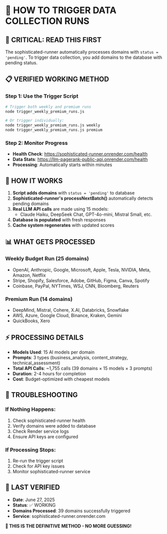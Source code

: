 # 🚀 HOW TO TRIGGER DATA COLLECTION RUNS

## **🎯 CRITICAL: READ THIS FIRST**

The sophisticated-runner automatically processes domains with `status = 'pending'`. To trigger data collection, you add domains to the database with pending status.

## **📋 VERIFIED WORKING METHOD**

### **Step 1: Use the Trigger Script**
```bash
# Trigger both weekly and premium runs
node trigger_weekly_premium_runs.js

# Or trigger individually:
node trigger_weekly_premium_runs.js weekly
node trigger_weekly_premium_runs.js premium
```

### **Step 2: Monitor Progress**
- **Health Check**: https://sophisticated-runner.onrender.com/health
- **Data Stats**: https://llm-pagerank-public-api.onrender.com/health
- **Processing**: Automatically starts within minutes

## **🔧 HOW IT WORKS**

1. **Script adds domains** with `status = 'pending'` to database
2. **Sophisticated-runner's processNextBatch()** automatically detects pending domains
3. **Real LLM API calls** are made using 15 models:
   - Claude Haiku, DeepSeek Chat, GPT-4o-mini, Mistral Small, etc.
4. **Database is populated** with fresh responses
5. **Cache system regenerates** with updated scores

## **📊 WHAT GETS PROCESSED**

### **Weekly Budget Run (25 domains)**
- OpenAI, Anthropic, Google, Microsoft, Apple, Tesla, NVIDIA, Meta, Amazon, Netflix
- Stripe, Shopify, Salesforce, Adobe, GitHub, Figma, Canva, Spotify
- Coinbase, PayPal, NYTimes, WSJ, CNN, Bloomberg, Reuters

### **Premium Run (14 domains)**  
- DeepMind, Mistral, Cohere, X.AI, Databricks, Snowflake
- AWS, Azure, Google Cloud, Binance, Kraken, Gemini
- QuickBooks, Xero

## **⚡ PROCESSING DETAILS**

- **Models Used**: 15 AI models per domain
- **Prompts**: 3 types (business_analysis, content_strategy, technical_assessment)
- **Total API Calls**: ~1,755 calls (39 domains × 15 models × 3 prompts)
- **Duration**: 2-4 hours for completion
- **Cost**: Budget-optimized with cheapest models

## **🚨 TROUBLESHOOTING**

### **If Nothing Happens:**
1. Check sophisticated-runner health
2. Verify domains were added to database
3. Check Render service logs
4. Ensure API keys are configured

### **If Processing Stops:**
1. Re-run the trigger script
2. Check for API key issues
3. Monitor sophisticated-runner service

## **📝 LAST VERIFIED**
- **Date**: June 27, 2025
- **Status**: ✅ WORKING
- **Domains Processed**: 39 domains successfully triggered
- **Service**: sophisticated-runner.onrender.com

**🎯 THIS IS THE DEFINITIVE METHOD - NO MORE GUESSING!** 
